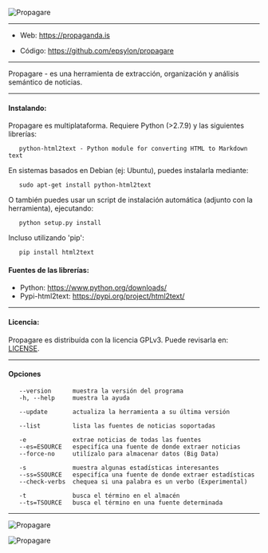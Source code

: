   ![Propagare](https://03c8.net/images/propagare2.png "Propagare")

----------

 + Web:  https://propaganda.is

 + Código:  https://github.com/epsylon/propagare

----------

  Propagare  - es una herramienta de extracción, organización y análisis semántico de noticias.

----------

#### Instalando:

  Propagare es multiplataforma. Requiere Python (>2.7.9) y las siguientes librerías:

       python-html2text - Python module for converting HTML to Markdown text

  En sistemas basados en Debian (ej: Ubuntu), puedes instalarla mediante: 

       sudo apt-get install python-html2text

  O también puedes usar un script de instalación automática (adjunto con la herramienta), ejecutando:

       python setup.py install

  Incluso utilizando 'pip':

       pip install html2text

####  Fuentes de las librerías:

   * Python: https://www.python.org/downloads/
   * Pypi-html2text: https://pypi.org/project/html2text/

----------

####  Licencia:

  Propagare es distribuída con la licencia GPLv3. Puede revisarla en: [LICENSE](./docs/LICENSE).

----------

####  Opciones

       --version      muestra la versión del programa
       -h, --help     muestra la ayuda

       --update       actualiza la herramienta a su última versión

       --list         lista las fuentes de noticias soportadas

       -e             extrae noticias de todas las fuentes
       --es=ESOURCE   especifíca una fuente de donde extraer noticias
       --force-no     utilízalo para almacenar datos (Big Data)

       -s             muestra algunas estadísticas interesantes
       --ss=SSOURCE   especifíca una fuente de donde extraer estadísticas
       --check-verbs  chequea si una palabra es un verbo (Experimental)

       -t             busca el término en el almacén
       --ts=TSOURCE   busca el término en una fuente determinada

----------

  ![Propagare](https://03c8.net/images/propagare.png "Propagare")

  ![Propagare](https://03c8.net/images/propagare3.png "Propagare")

